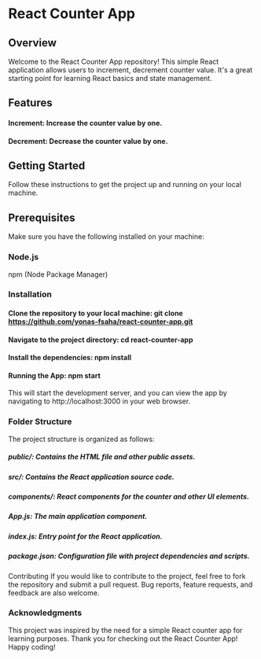 # React Counter App
## Overview
Welcome to the React Counter App repository! This simple React application allows users to increment, decrement counter value. It's a great starting point for learning React basics and state management.

## Features
#### Increment: Increase the counter value by one.
#### Decrement: Decrease the counter value by one.

## Getting Started
Follow these instructions to get the project up and running on your local machine.

## Prerequisites
Make sure you have the following installed on your machine:

### Node.js
npm (Node Package Manager)

### Installation
#### Clone the repository to your local machine: git clone https://github.com/yonas-fsaha/react-counter-app.git
#### Navigate to the project directory: cd react-counter-app
#### Install the dependencies: npm install
#### Running the App: npm start
This will start the development server, and you can view the app by navigating to http://localhost:3000 in your web browser.

### Folder Structure
The project structure is organized as follows:

##### public/: Contains the HTML file and other public assets.
##### src/: Contains the React application source code.
##### components/: React components for the counter and other UI elements.
##### App.js: The main application component.
##### index.js: Entry point for the React application.
##### package.json: Configuration file with project dependencies and scripts.
Contributing
If you would like to contribute to the project, feel free to fork the repository and submit a pull request. Bug reports, feature requests, and feedback are also welcome.

### Acknowledgments
This project was inspired by the need for a simple React counter app for learning purposes.
Thank you for checking out the React Counter App! Happy coding!
